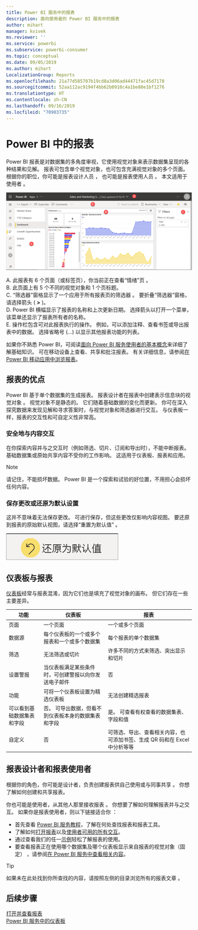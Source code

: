 ```yaml
---
title: Power BI 服务中的报表
description: 面向使用者的 Power BI 服务中的报表
author: mihart
manager: kvivek
ms.reviewer: ''
ms.service: powerbi
ms.subservice: powerbi-consumer
ms.topic: conceptual
ms.date: 09/05/2019
ms.author: mihart
LocalizationGroup: Reports
ms.openlocfilehash: 21a77d585707b19cd8a3d06ad44471fac45d7178
ms.sourcegitcommit: 52aa112ac9194f4bb62b0910c4a1be80e1bf1276
ms.translationtype: HT
ms.contentlocale: zh-CN
ms.lasthandoff: 09/16/2019
ms.locfileid: "70903735"
---
```

# <a name="reports-in-power-bi"></a>Power BI 中的报表

Power BI 报表是对数据集的多角度审视，它使用视觉对象来表示数据集呈现的各种结果和见解。  报表可包含单个视觉对象，也可包含充满视觉对象的多个页面。 根据你的职位，你可能是报表设计人员  ， 也可能是报表使用人员  。 本文适用于使用者  。

![报表页的屏幕截图。](./media/end-user-reports/power-bi-report.png)

A. 此报表有 6 个页面（或标签页），你当前正在查看“情绪”页  。    
B. 此页面上有 5 个不同的视觉对象和 1 个页标题。    
C. “筛选器”窗格显示了一个应用于所有报表页的筛选器  。 要折叠“筛选器”窗格，请选择箭头 ( **>** )。    
D. Power BI 横幅显示了报表的名称和上次更新日期。 选择箭头以打开一个菜单，该菜单还显示了报表所有者的名称。    
E. 操作栏包含可对此报表执行的操作。  例如，可以添加注释、查看书签或导出报表中的数据。  选择省略号 (...) 以显示其他报表功能的列表。    

如果你不熟悉 Power BI，可阅读[面向 Power BI 服务使用者的基本概念](end-user-basic-concepts.md)来详细了解基础知识。 可在移动设备上查看、共享和批注报表。 有关详细信息，请参阅[在 Power BI 移动应用中浏览报表](mobile/mobile-reports-in-the-mobile-apps.md)。

## <a name="advantages-of-reports"></a>报表的优点

Power BI 基于单个数据集的生成报表。 报表设计者在报表中创建表示信息块的视觉对象  。 视觉对象不是静态的。  它们随着基础数据的变化而更新。 你可在深入探究数据来发现见解和寻求答案时，与视觉对象和筛选器进行交互。 与仪表板一样，报表的交互性和可自定义性非常高。

### <a name="safely-interact-with-content"></a>安全地与内容交互

在你探索内容并与之交互时（例如筛选、切片、订阅和导出时），不能中断报表。 基础数据集或原始共享内容不受你的工作影响。 这适用于仪表板、报表和应用。

> [!NOTE]
> 请记住，不能损坏数据。 Power BI 是一个探索和试验的好位置，不用担心会损坏任何内容。

### <a name="save-your-changes-or-revert-to-the-default-settings"></a>保存更改或还原为默认设置

这并不意味着无法保存更改。 可进行保存，但这些更改仅影响内容视图。 要还原到报表的原始默认视图，请选择“重置为默认值”  。

![“还原为默认值”图标的屏幕截图。](./media/end-user-reports/power-bi-reset.png)

## <a name="dashboards-versus-reports"></a>仪表板与报表

[仪表板](end-user-dashboards.md)经常与报表混淆，因为它们也是填充了视觉对象的画布。 但它们存在一些主要差异。  

| **功能** | **仪表板** | **报表** |
| --- | --- | --- |
| 页面 |一个页面 |一个或多个页面 |
| 数据源 |每个仪表板的一个或多个报表和一个或多个数据集 |每个报表的单个数据集 |
| 筛选 |无法筛选或切片 |许多不同的方式来筛选、突出显示和切片 |
| 设置警报 |当仪表板满足某些条件时，可创建警报以向你发送电子邮件 |否 |
| 功能 |可将一个仪表板设置为精选仪表板 |无法创建精选报表 |
| 可以看到基础数据集表和字段 |否。 可导出数据，但看不到仪表板本身的数据集表和字段 |是。 可查看有权查看的数据集表、字段和值 |
| 自定义 |否  |可筛选、导出、查看相关内容，也可添加书签、生成 QR 码和在 Excel 中分析等等 |

<!--| Available in Power BI Desktop |No |Yes, can create and view reports in Desktop |
| Pinning |Can pin existing visuals (tiles) only from current dashboard to your other dashboards |Can pin visuals (as tiles) to any of your dashboards. Can pin entire report pages to any of your dashboards. | -->

## <a name="report-designers-and-report-consumers"></a>报表设计者和报表使用者

根据你的角色，你可能是设计者，负责创建报表供自己使用或与同事共享  。 你想了解如何创建和共享报表。

你也可能是使用者，从其他人那里接收报表  。 你想要了解如何理解报表并与之交互。 如果你是报表使用者，则以下链接适合你  ：

* 首先查看 [Power BI 服务教程](end-user-basic-concepts.md)，了解在何处查找报表和报表工具。
* 了解如何[打开报表](end-user-report-open.md)以及[使用者可用的所有交互](end-user-reading-view.md)。
* 通过查看我们的任一[示例](../sample-tutorial-connect-to-the-samples.md)轻松了解报表的使用。  
* 要查看报表正在使用哪个数据集及哪个仪表板显示来自报表的视觉对象（固定）  ，请参阅[在 Power BI 服务中查看相关内容](end-user-related.md)。

> [!TIP]
> 如果未在此处找到你所查找的内容，请按照左侧的目录浏览所有的报表文章  。

## <a name="next-steps"></a>后续步骤

[打开并查看报表](end-user-report-open.md)    
[Power BI 服务中的仪表板](end-user-dashboards.md)